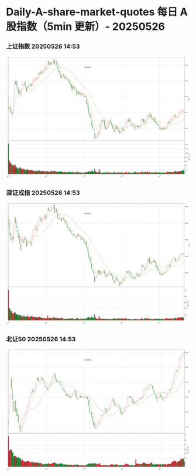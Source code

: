 
# Daily-A-share-market-quotes 每日 A 股指数（5min 更新）- 20250526

### 上证指数 20250526 14:53
![](./fig/2025/5/20250526-sh000001.png)

### 深证成指 20250526 14:53
![](./fig/2025/5/20250526-sz399001.png)

### 北证50 20250526 14:53
![](./fig/2025/5/20250526-bj899050.png)

